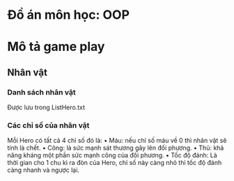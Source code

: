 # Đồ án môn học: OOP

# Mô tả game play

## Nhân vật

### Danh sách nhân vật
  Được lưu trong ListHero.txt
### Các chỉ số của nhân vật
  Mỗi Hero có tất cả 4 chỉ số đó là:
    • Máu: nếu chỉ số máu về 0 thì nhân vật sẽ tính là chết.
    • Công: là sức mạnh sát thương gây lên đối phương.
    • Thủ: khả năng kháng một phần sức mạnh công của đối phương.
    • Tốc độ đánh: Là thời gian cho 1 chu kì ra đòn của Hero, chỉ số này càng nhỏ thì tốc độ đánh càng nhanh và ngược lại.













